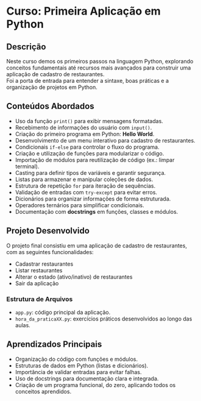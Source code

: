 # Curso: Primeira Aplicação em Python

## Descrição
Neste curso demos os primeiros passos na linguagem Python, explorando conceitos fundamentais até recursos mais avançados para construir uma aplicação de cadastro de restaurantes.  
Foi a porta de entrada para entender a sintaxe, boas práticas e a organização de projetos em Python.

## Conteúdos Abordados
- Uso da função `print()` para exibir mensagens formatadas.
- Recebimento de informações do usuário com `input()`.
- Criação do primeiro programa em Python: **Hello World**.
- Desenvolvimento de um menu interativo para cadastro de restaurantes.
- Condicionais `if-else` para controlar o fluxo do programa.
- Criação e utilização de funções para modularizar o código.
- Importação de módulos para reutilização de código (ex.: limpar terminal).
- Casting para definir tipos de variáveis e garantir segurança.
- Listas para armazenar e manipular coleções de dados.
- Estrutura de repetição `for` para iteração de sequências.
- Validação de entradas com `try-except` para evitar erros.
- Dicionários para organizar informações de forma estruturada.
- Operadores ternários para simplificar condicionais.
- Documentação com **docstrings** em funções, classes e módulos.

## Projeto Desenvolvido
O projeto final consistiu em uma aplicação de cadastro de restaurantes, com as seguintes funcionalidades:
- Cadastrar restaurantes
- Listar restaurantes
- Alterar o estado (ativo/inativo) de restaurantes
- Sair da aplicação

### Estrutura de Arquivos
- `app.py`: código principal da aplicação.
- `hora_da_praticaXX.py`: exercícios práticos desenvolvidos ao longo das aulas.

## Aprendizados Principais
- Organização do código com funções e módulos.
- Estruturas de dados em Python (listas e dicionários).
- Importância de validar entradas para evitar falhas.
- Uso de docstrings para documentação clara e integrada.
- Criação de um programa funcional, do zero, aplicando todos os conceitos aprendidos.

